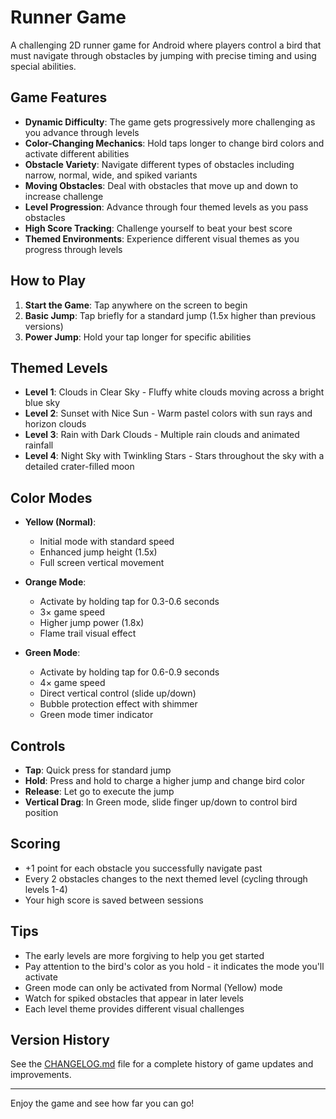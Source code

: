 # Runner Game

A challenging 2D runner game for Android where players control a bird that must navigate through obstacles by jumping with precise timing and using special abilities.

## Game Features

- **Dynamic Difficulty**: The game gets progressively more challenging as you advance through levels
- **Color-Changing Mechanics**: Hold taps longer to change bird colors and activate different abilities
- **Obstacle Variety**: Navigate different types of obstacles including narrow, normal, wide, and spiked variants
- **Moving Obstacles**: Deal with obstacles that move up and down to increase challenge
- **Level Progression**: Advance through four themed levels as you pass obstacles
- **High Score Tracking**: Challenge yourself to beat your best score
- **Themed Environments**: Experience different visual themes as you progress through levels

## How to Play

1. **Start the Game**: Tap anywhere on the screen to begin
2. **Basic Jump**: Tap briefly for a standard jump (1.5x higher than previous versions)
3. **Power Jump**: Hold your tap longer for specific abilities

## Themed Levels

- **Level 1**: Clouds in Clear Sky - Fluffy white clouds moving across a bright blue sky
- **Level 2**: Sunset with Nice Sun - Warm pastel colors with sun rays and horizon clouds
- **Level 3**: Rain with Dark Clouds - Multiple rain clouds and animated rainfall
- **Level 4**: Night Sky with Twinkling Stars - Stars throughout the sky with a detailed crater-filled moon

## Color Modes

- **Yellow (Normal)**: 
  - Initial mode with standard speed
  - Enhanced jump height (1.5x)
  - Full screen vertical movement

- **Orange Mode**: 
  - Activate by holding tap for 0.3-0.6 seconds
  - 3× game speed
  - Higher jump power (1.8x)
  - Flame trail visual effect

- **Green Mode**:
  - Activate by holding tap for 0.6-0.9 seconds
  - 4× game speed
  - Direct vertical control (slide up/down)
  - Bubble protection effect with shimmer
  - Green mode timer indicator

## Controls

- **Tap**: Quick press for standard jump
- **Hold**: Press and hold to charge a higher jump and change bird color
- **Release**: Let go to execute the jump
- **Vertical Drag**: In Green mode, slide finger up/down to control bird position

## Scoring

- +1 point for each obstacle you successfully navigate past
- Every 2 obstacles changes to the next themed level (cycling through levels 1-4)
- Your high score is saved between sessions

## Tips

- The early levels are more forgiving to help you get started
- Pay attention to the bird's color as you hold - it indicates the mode you'll activate
- Green mode can only be activated from Normal (Yellow) mode
- Watch for spiked obstacles that appear in later levels
- Each level theme provides different visual challenges

## Version History

See the [CHANGELOG.md](CHANGELOG.md) file for a complete history of game updates and improvements.

---

Enjoy the game and see how far you can go! 
